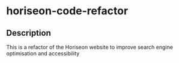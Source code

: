 # horiseon-code-refactor

## Description

This is a refactor of the Horiseon website to improve search engine optimisation and accessibility
